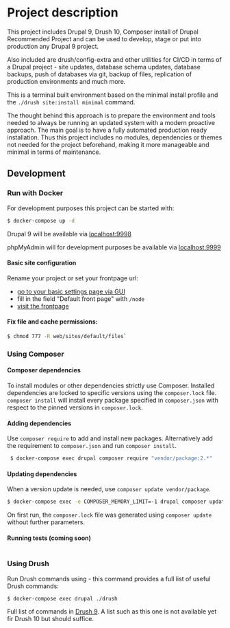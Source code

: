 # Project description
This project includes Drupal 9, Drush 10, Composer install of Drupal Recommended Project and can be used to develop, stage or put into production any Drupal 9 project.

Also included are drush/config-extra and other utilities for CI/CD in terms of a Drupal project - site updates, database schema updates, database backups, push of databases via git, backup of files, replication of production environments and much more.

This is a terminal built environment based on the minimal install profile and the `./drush site:install minimal` command.

The thought behind this approach is to prepare the environment and tools needed to always be running an updated system with a modern proactive approach. The main goal is to have a fully automated production ready installation. Thus this project includes no modules, dependencies or themes not needed for the project beforehand, making it more manageable and minimal in terms of maintenance.

## Development


### Run with Docker

For development purposes this project can be started with:

   ```sh
   $ docker-compose up -d
   ```

Drupal 9 will be available via [localhost:9998](http://localhost:9998/)

phpMyAdmin will for development purposes be available via [localhost:9999](http://localhost:9999/)

#### Basic site configuration
Rename your project or set your frontpage url:

- [go to your basic settings page via GUI](http://localhost:9998/admin/config/system/site-information)
- fill in the field "Default front page" with `/node`
- [visit the frontpage](http://localhost:9998/)

#### Fix file and cache permissions:

   ```sh
   $ chmod 777 -R web/sites/default/files`
   ```


### Using Composer

#### Composer dependencies

To install modules or other dependencies strictly use Composer. Installed dependencies are locked to specific versions using the `composer.lock` file. `composer install` will install every package specified in `composer.json` with respect to the pinned versions in `composer.lock`.

#### Adding dependencies

Use `composer require` to add and install new packages. Alternatively add the requirement to `composer.json` and run `composer install`.
   
   ```sh
    $ docker-compose exec drupal composer require "vendor/package:2.*"
   ```

#### Updating dependencies

When a version update is needed, use `composer update vendor/package`. 
    
   ```sh
   $ docker-compose exec -e COMPOSER_MEMORY_LIMIT=-1 drupal composer update vendor/package
   ```

On first run, the `composer.lock` file was generated using `composer update` without further parameters.

#### Running tests (coming soon)
   
   ```sh

   ```


### Using Drush
Run Drush commands using - this command provides a full list of useful Drush commands:

   ```sh
   $ docker-compose exec drupal ./drush
   ```
Full list of commands in [Drush 9](https://drushcommands.com/drush-9x/). A list such as this one is not available yet fir Drush 10 but should suffice.
